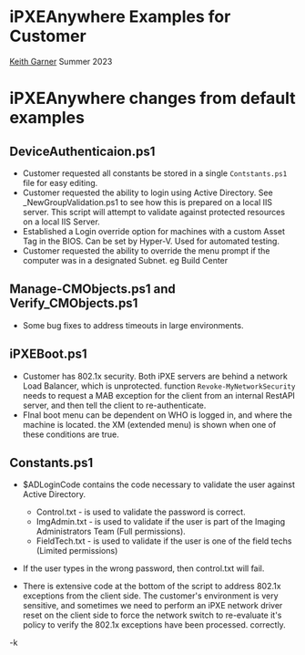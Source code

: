 # iPXEAnywhere Examples for Customer

[Keith Garner](keithg@2pintsoftware.com)
Summer 2023

# iPXEAnywhere changes from default examples

## DeviceAuthenticaion.ps1

* Customer requested all constants be stored in a single `Contstants.ps1` file for easy editing.
* Customer requested the ability to login using Active Directory. See _NewGroupValidation.ps1 to see how this is prepared on a local IIS server. This script will attempt to validate against protected resources on a local IIS Server.
* Established a Login override option for machines with a custom Asset Tag in the BIOS. Can be set by Hyper-V. Used for automated testing.
* Customer requested the ability to override the menu prompt if the computer was in a designated Subnet. eg Build Center

## Manage-CMObjects.ps1 and Verify_CMObjects.ps1

* Some bug fixes to address timeouts in large environments.

## iPXEBoot.ps1

* Customer has 802.1x security. Both iPXE servers are behind a network Load Balancer, which is unprotected. function `Revoke-MyNetworkSecurity` needs to request a MAB exception for the client from an internal RestAPI server, and then tell the client to re-authenticate. 
* FInal boot menu can be dependent on WHO is logged in, and where the machine is located. the XM (extended menu) is shown when one of these conditions are true. 

## Constants.ps1

* $ADLoginCode contains the code necessary to validate the user against Active Directory. 
  - Control.txt - is used to validate the password is correct.
  - ImgAdmin.txt - is used to validate if the user is part of the Imaging Administrators Team (Full permissions).
  - FieldTech.txt - is used to validate if the user is one of the field techs (Limited permissions)
* If the user types in the wrong password, then control.txt will fail. 

* There is extensive code at the bottom of the script to address 802.1x exceptions from the client side.  The customer's environment is very sensitive, and sometimes we need to perform an iPXE network driver reset on the client side to force the network switch to re-evaluate it's policy to verify the 802.1x exceptions have been processed. correctly. 

-k

